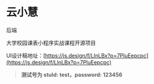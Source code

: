 # 云小慧

后端

大学校园课表小程序实战课程开源项目

UI设计稿地址：[https://js.design/f/LlnLBx?p=7PluEepcpc](https://js.design/f/LlnLBx?p=7PluEepcpc)

> **测试号为 stuId: test，password: 123456**


